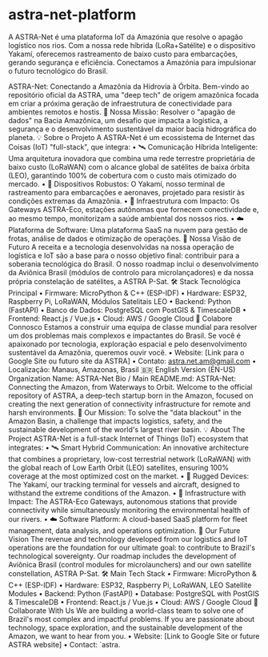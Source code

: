 # astra-net-platform
A ASTRA-Net é uma plataforma IoT da Amazónia que resolve o apagão logístico nos rios. Com a nossa rede híbrida (LoRa+Satélite) e o dispositivo Yakamí, oferecemos rastreamento de baixo custo para embarcações, gerando segurança e eficiência. Conectamos a Amazónia para impulsionar o futuro tecnológico do Brasil.

ASTRA-Net: Conectando a Amazônia da Hidrovia à Órbita.
Bem-vindo ao repositório oficial da ASTRA, uma "deep tech" de origem amazônica focada em criar a próxima geração de infraestrutura de conectividade para ambientes remotos e hostis.
📍 Nossa Missão: Resolver o "apagão de dados" na Bacia Amazônica, um desafio que impacta a logística, a segurança e o desenvolvimento sustentável da maior bacia hidrográfica do planeta.
💡 Sobre o Projeto
A ASTRA-Net é um ecossistema de Internet das Coisas (IoT) "full-stack", que integra:
•	🛰️ Comunicação Híbrida Inteligente: Uma arquitetura inovadora que combina uma rede terrestre proprietária de baixo custo (LoRaWAN) com o alcance global de satélites de baixa órbita (LEO), garantindo 100% de cobertura com o custo mais otimizado do mercado.
•	🚤 Dispositivos Robustos: O Yakamí, nosso terminal de rastreamento para embarcações e aeronaves, projetado para resistir às condições extremas da Amazônia.
•	🌳 Infraestrutura com Impacto: Os Gateways ASTRA-Eco, estações autônomas que fornecem conectividade e, ao mesmo tempo, monitorizam a saúde ambiental dos nossos rios.
•	☁️ Plataforma de Software: Uma plataforma SaaS na nuvem para gestão de frotas, análise de dados e otimização de operações.
🚀 Nossa Visão de Futuro
A receita e a tecnologia desenvolvidas na nossa operação de logística e IoT são a base para o nosso objetivo final: contribuir para a soberania tecnológica do Brasil. O nosso roadmap inclui o desenvolvimento da Aviônica Brasil (módulos de controlo para microlançadores) e da nossa própria constelação de satélites, a ASTRA P-Sat.
🛠️ Stack Tecnológica Principal
•	Firmware: MicroPython & C++ (ESP-IDF)
•	Hardware: ESP32, Raspberry Pi, LoRaWAN, Módulos Satelitais LEO
•	Backend: Python (FastAPI)
•	Banco de Dados: PostgreSQL com PostGIS & TimescaleDB
•	Frontend: React.js / Vue.js
•	Cloud: AWS / Google Cloud
🤝 Colabore Connosco
Estamos a construir uma equipa de classe mundial para resolver um dos problemas mais complexos e impactantes do Brasil. Se você é apaixonado por tecnologia, exploração espacial e pelo desenvolvimento sustentável da Amazônia, queremos ouvir você.
•	Website: [Link para o Google Site ou futuro site da ASTRA]
•	Contato: astra.net.am@gmail.com
•	Localização: Manaus, Amazonas, Brasil 🇧🇷
English Version (EN-US)
Organization Name:
ASTRA-Net
Bio / Main README.md:
ASTRA-Net: Connecting the Amazon, from Waterways to Orbit.
Welcome to the official repository of ASTRA, a deep-tech startup born in the Amazon, focused on creating the next generation of connectivity infrastructure for remote and harsh environments.
📍 Our Mission: To solve the "data blackout" in the Amazon Basin, a challenge that impacts logistics, safety, and the sustainable development of the world's largest river basin.
💡 About The Project
ASTRA-Net is a full-stack Internet of Things (IoT) ecosystem that integrates:
•	🛰️ Smart Hybrid Communication: An innovative architecture that combines a proprietary, low-cost terrestrial network (LoRaWAN) with the global reach of Low Earth Orbit (LEO) satellites, ensuring 100% coverage at the most optimized cost on the market.
•	🚤 Rugged Devices: The Yakamí, our tracking terminal for vessels and aircraft, designed to withstand the extreme conditions of the Amazon.
•	🌳 Infrastructure with Impact: The ASTRA-Eco Gateways, autonomous stations that provide connectivity while simultaneously monitoring the environmental health of our rivers.
•	☁️ Software Platform: A cloud-based SaaS platform for fleet management, data analysis, and operations optimization.
🚀 Our Future Vision
The revenue and technology developed from our logistics and IoT operations are the foundation for our ultimate goal: to contribute to Brazil's technological sovereignty. Our roadmap includes the development of Aviônica Brasil (control modules for microlaunchers) and our own satellite constellation, ASTRA P-Sat.
🛠️ Main Tech Stack
•	Firmware: MicroPython & C++ (ESP-IDF)
•	Hardware: ESP32, Raspberry Pi, LoRaWAN, LEO Satellite Modules
•	Backend: Python (FastAPI)
•	Database: PostgreSQL with PostGIS & TimescaleDB
•	Frontend: React.js / Vue.js
•	Cloud: AWS / Google Cloud
🤝 Collaborate With Us
We are building a world-class team to solve one of Brazil's most complex and impactful problems. If you are passionate about technology, space exploration, and the sustainable development of the Amazon, we want to hear from you.
•	Website: [Link to Google Site or future ASTRA website]
•	Contact: `astra.
